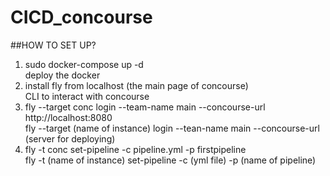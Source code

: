 # CICD_concourse

##HOW TO SET UP?
1. sudo docker-compose up -d <br> deploy the docker
2. install fly from localhost (the main page of concourse) <br> CLI to interact with concourse
3. fly --target conc login --team-name main --concourse-url http://localhost:8080 \
   fly --target (name of instance) login --tean-name main --concourse-url (server for deploying)
4. fly -t conc set-pipeline -c pipeline.yml -p firstpipeline \
   fly -t (name of instance) set-pipeline -c (yml file) -p (name of pipeline)	
